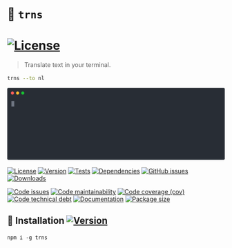# :speech_balloon: `trns`
[![License](https://img.shields.io/github/license/make-github-pseudonymous-again/trns.svg)](https://raw.githubusercontent.com/make-github-pseudonymous-again/trns/main/LICENSE)
==

> Translate text in your terminal.

```sh
trns --to nl
```

![demo](https://raw.githubusercontent.com/make-github-pseudonymous-again/trns/main/.media/trns.svg)


[![License](https://img.shields.io/github/license/make-github-pseudonymous-again/trns.svg)](https://raw.githubusercontent.com/make-github-pseudonymous-again/trns/main/LICENSE)
[![Version](https://img.shields.io/npm/v/trns.svg)](https://www.npmjs.org/package/trns)
[![Tests](https://img.shields.io/github/workflow/status/make-github-pseudonymous-again/trns/ci?event=push&label=tests)](https://github.com/make-github-pseudonymous-again/trns/actions/workflows/ci.yml?query=branch:main)
[![Dependencies](https://img.shields.io/librariesio/github/make-github-pseudonymous-again/trns.svg)](https://github.com/make-github-pseudonymous-again/trns/network/dependencies)
[![GitHub issues](https://img.shields.io/github/issues/make-github-pseudonymous-again/trns.svg)](https://github.com/make-github-pseudonymous-again/trns/issues)
[![Downloads](https://img.shields.io/npm/dm/trns.svg)](https://www.npmjs.org/package/trns)

[![Code issues](https://img.shields.io/codeclimate/issues/make-github-pseudonymous-again/trns.svg)](https://codeclimate.com/github/make-github-pseudonymous-again/trns/issues)
[![Code maintainability](https://img.shields.io/codeclimate/maintainability/make-github-pseudonymous-again/trns.svg)](https://codeclimate.com/github/make-github-pseudonymous-again/trns/trends/churn)
[![Code coverage (cov)](https://img.shields.io/codecov/c/gh/make-github-pseudonymous-again/trns/main.svg)](https://codecov.io/gh/make-github-pseudonymous-again/trns)
[![Code technical debt](https://img.shields.io/codeclimate/tech-debt/make-github-pseudonymous-again/trns.svg)](https://codeclimate.com/github/make-github-pseudonymous-again/trns/trends/technical_debt)
[![Documentation](https://make-github-pseudonymous-again.github.io/trns/coverage.svg)](https://make-github-pseudonymous-again.github.io/trns/modules.html)
[![Package size](https://img.shields.io/bundlephobia/minzip/trns)](https://bundlephobia.com/result?p=trns)


## :minidisc: Installation [![Version](https://img.shields.io/npm/v/trns.svg)](https://www.npmjs.org/package/trns)

```shell
npm i -g trns
```

